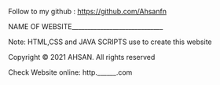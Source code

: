 Follow to my github : https://github.com/Ahsanfn

NAME OF WEBSITE_____________________________

Note: HTML,CSS and JAVA SCRIPTS use to create this website

Copyright © 2021 AHSAN. All rights reserved

Check Website online: http.______.com
